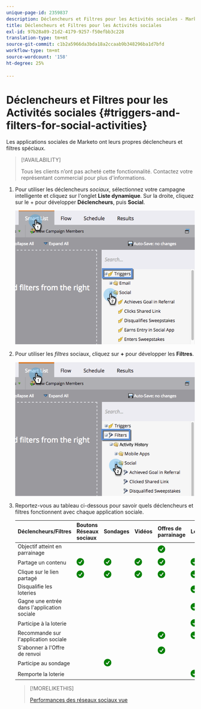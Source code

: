 ```yaml
---
unique-page-id: 2359837
description: Déclencheurs et Filtres pour les Activités sociales - Marketo Docs - Documentation du produit
title: Déclencheurs et Filtres pour les Activités sociales
exl-id: 97b28a89-21d2-4179-9257-f50efbb3c228
translation-type: tm+mt
source-git-commit: c1b2a5966da3bda18a2ccaab9b348296ba1d7bfd
workflow-type: tm+mt
source-wordcount: '158'
ht-degree: 25%

---
```


# Déclencheurs et Filtres pour les Activités sociales {#triggers-and-filters-for-social-activities}

Les applications sociales de Marketo ont leurs propres déclencheurs et filtres spéciaux.

>[!AVAILABILITY]
>
>Tous les clients n’ont pas acheté cette fonctionnalité. Contactez votre représentant commercial pour plus d&#39;informations.

1. Pour utiliser les déclencheurs _sociaux_, sélectionnez votre campagne intelligente et cliquez sur l&#39;onglet **Liste dynamique**. Sur la droite, cliquez sur le + pour développer **Déclencheurs**, puis **Social**.

   ![](assets/image2015-4-23-11-22-39.png)

1. Pour utiliser les _filtres_ sociaux, cliquez sur **+** pour développer les **Filtres**.

   ![](assets/two-282-29.png)

1. Reportez-vous au tableau ci-dessous pour savoir quels déclencheurs et filtres fonctionnent avec chaque application sociale.

   | Déclencheurs/Filtres | Boutons Réseaux sociaux | Sondages | Vidéos | Offres de parrainage | Loteries |
   |---|---|---|---|---|---|
   | Objectif atteint en parrainage |  |  |  | ![(coche)](assets/check.png) |  |
   | Partage un contenu | ![(coche)](assets/check.png) | ![(coche)](assets/check.png) | ![(coche)](assets/check.png) | ![(coche)](assets/check.png) | ![(coche)](assets/check.png) |
   | Clique sur le lien partagé | ![(coche)](assets/check.png) | ![(coche)](assets/check.png) | ![(coche)](assets/check.png) | ![(coche)](assets/check.png) | ![(coche)](assets/check.png) |
   | Disqualifie les loteries |  |  |  |  | ![(coche)](assets/check.png) |
   | Gagne une entrée dans l&#39;application sociale |  |  |  |  | ![(coche)](assets/check.png) |
   | Participe à la loterie |  |  |  |  | ![(coche)](assets/check.png) |
   | Recommande sur l&#39;application sociale |  |  |  | ![(coche)](assets/check.png) | ![(coche)](assets/check.png) |
   | S&#39;abonner à l&#39;Offre de renvoi |  |  |  | ![(coche)](assets/check.png) |  |
   | Participe au sondage |  | ![(coche)](assets/check.png) |  |  |  |
   | Remporte la loterie |  |  |  |  | ![(coche)](assets/check.png) |

   >[!MORELIKETHIS]
   >
   >[Performances des réseaux sociaux vue](/help/marketo/product-docs/demand-generation/social/social-functions/view-social-performance.md)

